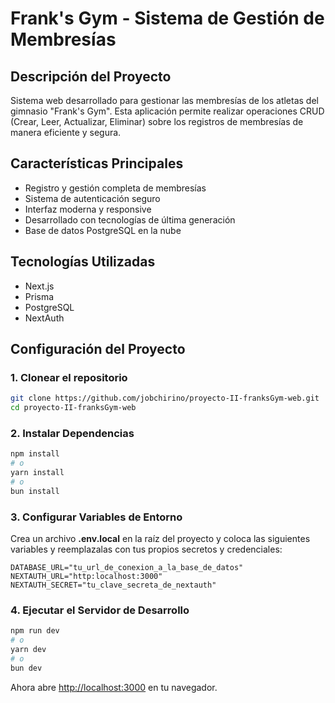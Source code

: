 # Frank's Gym - Sistema de Gestión de Membresías

## Descripción del Proyecto
Sistema web desarrollado para gestionar las membresías de los atletas del gimnasio "Frank's Gym". Esta aplicación permite realizar operaciones CRUD (Crear, Leer, Actualizar, Eliminar) sobre los registros de membresías de manera eficiente y segura.

## Características Principales
- Registro y gestión completa de membresías
- Sistema de autenticación seguro
- Interfaz moderna y responsive
- Desarrollado con tecnologías de última generación
- Base de datos PostgreSQL en la nube

## Tecnologías Utilizadas
- Next.js 
- Prisma
- PostgreSQL
- NextAuth

## Configuración del Proyecto

### 1. Clonear el repositorio

```bash
git clone https://github.com/jobchirino/proyecto-II-franksGym-web.git
cd proyecto-II-franksGym-web
```

### 2. Instalar Dependencias
```bash
npm install
# o 
yarn install
# o 
bun install

```

### 3. Configurar Variables de Entorno
Crea un archivo **.env.local** en la raíz del proyecto y coloca las siguientes variables y reemplazalas con tus propios secretos y credenciales:

```env
DATABASE_URL="tu_url_de_conexion_a_la_base_de_datos"
NEXTAUTH_URL="http:localhost:3000"
NEXTAUTH_SECRET="tu_clave_secreta_de_nextauth"
```

### 4. Ejecutar el Servidor de Desarrollo

```bash
npm run dev
# o
yarn dev
# o
bun dev
```

Ahora abre [http://localhost:3000](http://localhost:3000) en tu navegador.
